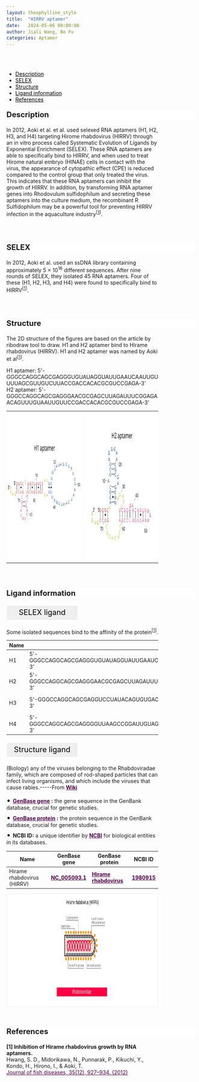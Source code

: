 ```yaml
---
layout: theophylline_style
title:  "HIRRV aptamer"
date:   2024-05-06 00:00:00
author: Jiali Wang, Bo Fu
categories: Aptamer
---
```

<html>
<head>
  <style>

  </style>
</head>
</html>

<html lang="zh-cn">
<head>
<meta charset="utf-8"> 
<style>
  .header_box {
    display: block;
    font-size: 20px;
    font-weight: bold;
    background-color: #ffffff;
    text-decoration: none;
    border-radius: 1px;
    width: 500px;
    border-width: 1px 1px 2px 1px;
    border-color: #ffffff #ffffff #ffffff #ffffff;
}
.blowheader_box{
    display: block;
      padding: 6px;
      font-size:20px;
      margin-right: 10px;
      text-align: center;
      background-color: #efefef;
      color: #000000;
      text-decoration: none;
      border: 1px solid #ffffff;
      border-radius: 1px;
      width:190px;
      height:40px;
  }
  .box_style{
    background: #ffffff;
  }
  blockquote {
  margin: 0 0 0px;
  }
  .dot-paragraph::before {
            content: "• "; /* 点号和空格 */
            color: black; /* 设置点号颜色 */
            font-size: 20px; /* 调整点号大小 */
        }
  .dot-paragraph {
            margin: 5px 0; /* 调整带有点的段落的上下外边距 */
            line-height: 1.2; /* 调整带有点的段落的行高 */
        }
    * {
              margin: 0;
              padding: 0;
              box-sizing: border-box;
          }
</style>
</head>
<br>
<br>


<div class="side-nav">
<ul>
    <div class="side-nav-item"><li><a href="#description" style="color: #000000;">Description</a></li></div>
    <div class="side-nav-item"><li><a href="#SELEX" style="color: #000000;">SELEX</a></li></div>
    <div class="side-nav-item"><li><a href="#Structure" style="color: #000000;">Structure</a></li></div>
    <div class="side-nav-item"><li><a href="#ligand-recognition" style="color: #000000;">Ligand information</a></li></div>
    <div class="side-nav-item"><li><a href="#references" style="color: #000000;">References</a></li></div>
    </ul>
</div>


<p class="header_box" id="description">Description</p>
<p>In 2012, Aoki et al. et al. used selexed RNA aptamers (H1, H2, H3, and H4) targeting Hirome rhabdovirus (HIRRV) through an in vitro process called Systematic Evolution of Ligands by Exponential Enrichment (SELEX). These RNA aptamers are able to specifically bind to HIRRV, and when used to treat Hirome natural embryo (HINAE) cells in contact with the virus, the appearance of cytopathic effect (CPE) is reduced compared to the control group that only treated the virus. This indicates that these RNA aptamers can inhibit the growth of HIRRV. In addition, by transforming RNA aptamer genes into Rhodovulum sulfidophilum and secreting these aptamers into the culture medium, the recombinant R Sulfidophilum may be a powerful tool for preventing HIRRV infection in the aquaculture industry<sup>[<a href="#ref1" style="color:#520049">1</a>]</sup>.<br></p>
<br>
<br>


<p class="header_box" id="SELEX">SELEX</p>
<p>In 2012, Aoki et al. used an ssDNA library containing approximately 5 × 10<sup>16</sup> different sequences. After nine rounds of SELEX, they isolated 45 RNA aptamers. Four of these (H1, H2, H3, and H4) were found to specifically bind to HIRRV<sup>[<a href="#ref1" style="color:#520049">1</a>]</sup>.</p>
<p>
<br>
<br>


<p class="header_box" id="Structure">Structure</p>
<p>The 2D structure of the figures are based on the article by ribodraw tool to draw. H1 and H2 aptamer bind to Hirame rhabdovirus (HIRRV). H1 and H2 aptamer was named by Aoki et al<sup>[<a href="#ref1" style="color:#520049">1</a>]</sup>.</p>
<p>H1 aptamer: 5'-GGGCCAGGCAGCGAGGGUGUAUAGGUAUUGAAUCAAUUGUUUUAGCGUUGUCUUACCGACCACACGCGUCCGAGA-3'<br>H2 aptamer: 5'-GGGCCAGGCAGCGAGGGAACGCGAGCUUAGAUUUCGGAGAACAGUUUGUAAUUGUUCCGACCACACGCGUCCGAGA-3'</p>
<table class="table table-bordered" style="table-layout:fixed;width:auto;margin-left:auto;margin-right:auto;"><tr>
  <td style="text-align:center;padding-bottom: 0px;padding-left: 0px;padding-top: 0px;padding-right: 0px">
  <img src="/images/2D/H1-aptamer_2D1.svg" alt="drawing" style="width:500px;height:400px;margin-top: 0px;margin-bottom: 0px;" >
  </td>
  <td style="text-align:center;padding-bottom: 0px;padding-right: 0px;padding-top: 0px;padding-right: 0px">
  <img src="/images/2D/H2-aptamer_2D2.svg" alt="drawing" style="width:500px;height:400px;margin-top: 0px;margin-bottom: 0px;" >
  </td>
  </tr>
  </table>
<br>
<br>


<p class="header_box" id="ligand-recognition">Ligand information</p>  

<p class="blowheader_box">SELEX ligand</p>
<p>Some isolated sequences bind to the affinity of the protein<sup>[<a href="#ref1" style="color:#520049">1</a>]</sup>.</p>
<table class="table table-bordered" style="table-layout:fixed;width:auto;margin-left:auto;margin-right:auto;" >
  <thead>
      <tr>
        <th onclick="sortTable(0)">Name</th>
        <th onclick="sortTable(1)">Sequence</th>
        <th onclick="sortTable(2)">Ligand</th>
        <th onclick="sortTable(3)">Affinity</th>
      </tr>
  </thead>
    <tbody>
      <tr>
      <td name="td0">H1</td>
      <td name="td1">5'-GGGCCAGGCAGCGAGGGUGUAUAGGUAUUGAAUCAAUUGUUUUAGCGUUGUCUUACCGACCACACGCGUCCGAGA-3'</td>
      <td name="td2">Hirame rhabdovirus (HIRRV)</td>
      <td name="td3">NA</td>
    </tr>
     <tr>
      <td name="td0">H2</td>
      <td name="td1">5'-GGGCCAGGCAGCGAGGGAACGCGAGCUUAGAUUUCGGAGAACAGUUUGUAAUUGUUCCGACCACACGCGUCCGAGA-3'</td>
      <td name="td2">Hirame rhabdovirus (HIRRV)</td>
      <td name="td3">NA</td>
    </tr>
     <tr>
      <td name="td0">H3</td>
      <td name="td1">5'-GGGCCAGGCAGCGAGGUCCUAUACAGUGUGACCGGUUGAAAGUGGGUUCGUUGCCGACCACACGCGUCCGAGA-3'</td>
      <td name="td2">Hirame rhabdovirus (HIRRV)</td>
      <td name="td3">NA</td>
    </tr>
     <tr>
      <td name="td0">H4</td>
      <td name="td1">5'-GGGCCAGGCAGCGAGGGGUUAAGCCGGAUUGUAGACUGUAACAGGUAGAGCUGGCCCGACCACACGCGUCCGAGA-3'</td>
      <td name="td2">Hirame rhabdovirus (HIRRV)</td>
      <td name="td3">NA</td>
    </tr>
	  </tbody>
  </table>



<p class="blowheader_box">Structure ligand</p>
<p>(Biology) any of the viruses belonging to the Rhabdoviradae family, which are composed of rod-shaped particles that can infect living organisms, and which include the viruses that cause rabies.-----From <a href="https://en.wikipedia.org/wiki/Rabies_virus" target="_blank" style="color:#520049; text-decoration: underline;"><b>Wiki</b></a></p>

<p class="dot-paragraph"><b><a href="https://ngdc.cncb.ac.cn/genbase/" target="_blank" style="color:#520049; text-decoration: underline;"><b>GenBase gene</b></a> :</b> the gene sequence in the GenBank database, crucial for genetic studies.</p>
<p class="dot-paragraph"><b><a href="https://ngdc.cncb.ac.cn/genbase/" target="_blank" style="color:#520049; text-decoration: underline;"><b>GenBase protein</b></a> :</b> the protein sequence in the GenBank database, crucial for genetic studies.</p>
<p class="dot-paragraph"><b>NCBI ID:</b> a unique identifier by <a href="https://www.ncbi.nlm.nih.gov/" target="_blank" style="color:#520049; text-decoration: underline;"><b>NCBI</b></a> for biological entities in its databases.</p>

<table class="table table-bordered" style="table-layout:fixed;width:auto;margin-left:auto;margin-right:auto;" >
  <thead>
      <tr>
        <th onclick="sortTable(0)">Name</th>
        <th onclick="sortTable(1)">GenBase gene</th>
        <th onclick="sortTable(2)">GenBase protein</th>
        <th onclick="sortTable(3)">NCBI ID</th>
      </tr>
  </thead>
    <tbody>
      <tr>
        <td name="td0">Hirame rhabdovirus (HIRRV)</td>
        <td name="td1"><a href="https://ngdc.cncb.ac.cn/genbase/search/gb/NC_005093.1" target="_blank" style="color:#520049"><b>NC_005093.1</b></a></td>
        <td name="td2"><a href="https://ngdc.cncb.ac.cn/genbase/search/index?accession=Hirame%20rhabdovirus&dataType=Protein&dataSource=" target="_blank" style="color:#520049"><b>Hirame rhabdovirus</b></a></td>
        <td name="td3"><a href="https://www.ncbi.nlm.nih.gov/datasets/taxonomy/1980915/" target="_blank" style="color:#520049"><b>1980915</b></a></td>
      </tr>
	  </tbody>
  </table>
<div style="display: flex; justify-content: center;"></div>
<img src="/images/Structure_ligand/HIRRV_stru_ligand.svg" alt="drawing" style="width:1000px;height:300px;border:solid 1px #efefef;display:block;margin:0 auto;border-radius:0;" class="img-responsive">
<div style="display: flex; justify-content: center;"></div>
<br>
<br>

         
<p class="header_box" id="references">References</p>
                
<a id="ref1"></a><font><strong>[1] Inhibition of Hirame rhabdovirus growth by RNA aptamers.</strong></font><br />
Hwang, S. D., Midorikawa, N., Punnarak, P., Kikuchi, Y., Kondo, H., Hirono, I., & Aoki, T.<br />
<a href="https://pubmed.ncbi.nlm.nih.gov/22943666/" target="_blank" style="color:#520049" >Journal of fish diseases, 35(12), 927–934. (2012)</a>
<br/>
